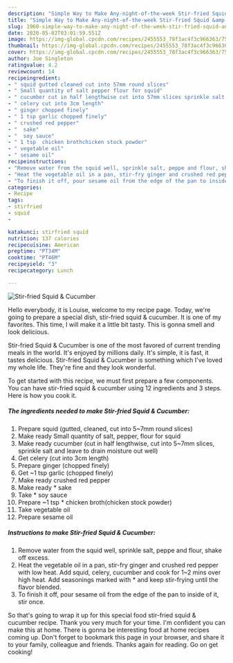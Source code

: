 ```yaml
---
description: "Simple Way to Make Any-night-of-the-week Stir-fried Squid &amp;amp; Cucumber"
title: "Simple Way to Make Any-night-of-the-week Stir-fried Squid &amp;amp; Cucumber"
slug: 1960-simple-way-to-make-any-night-of-the-week-stir-fried-squid-and-amp-cucumber
date: 2020-05-02T03:01:59.551Z
image: https://img-global.cpcdn.com/recipes/2455553_78f3ac4f3c966363/751x532cq70/stir-fried-squid-cucumber-recipe-main-photo.jpg
thumbnail: https://img-global.cpcdn.com/recipes/2455553_78f3ac4f3c966363/751x532cq70/stir-fried-squid-cucumber-recipe-main-photo.jpg
cover: https://img-global.cpcdn.com/recipes/2455553_78f3ac4f3c966363/751x532cq70/stir-fried-squid-cucumber-recipe-main-photo.jpg
author: Joe Singleton
ratingvalue: 4.2
reviewcount: 14
recipeingredient:
- " squid gutted cleaned cut into 57mm round slices"
- " Small quantity of salt pepper flour for squid"
- " cucumber cut in half lengthwise cut into 57mm slices sprinkle salt and leave to drain moisture out well"
- " celery cut into 3cm length"
- " ginger chopped finely"
- " 1 tsp garlic chopped finely"
- " crushed red pepper"
- "  sake"
- "  soy sauce"
- " 1 tsp  chicken brothchicken stock powder"
- " vegetable oil"
- " sesame oil"
recipeinstructions:
- "Remove water from the squid well, sprinkle salt, peppe and flour, shake off excess."
- "Heat the vegetable oil in a pan, stir-fry ginger and crushed red pepper with low heat. Add squid, celery, cucumber and cook for 1~2 mins over high heat. Add seasonings  marked with * and keep stir-frying until the flavor blended."
- "To finish it off, pour sesame oil from the edge of the pan to inside of it, stir once."
categories:
- Recipe
tags:
- stirfried
- squid
- 

katakunci: stirfried squid  
nutrition: 137 calories
recipecuisine: American
preptime: "PT34M"
cooktime: "PT46M"
recipeyield: "3"
recipecategory: Lunch

---
```



![Stir-fried Squid &amp; Cucumber](https://img-global.cpcdn.com/recipes/2455553_78f3ac4f3c966363/751x532cq70/stir-fried-squid-cucumber-recipe-main-photo.jpg)

Hello everybody, it is Louise, welcome to my recipe page. Today, we're going to prepare a special dish, stir-fried squid &amp; cucumber. It is one of my favorites. This time, I will make it a little bit tasty. This is gonna smell and look delicious.

Stir-fried Squid &amp; Cucumber is one of the most favored of current trending meals in the world. It's enjoyed by millions daily. It's simple, it is fast, it tastes delicious. Stir-fried Squid &amp; Cucumber is something which I've loved my whole life. They're fine and they look wonderful.




To get started with this recipe, we must first prepare a few components. You can have stir-fried squid &amp; cucumber using 12 ingredients and 3 steps. Here is how you cook it.

<!--inarticleads1-->

##### The ingredients needed to make Stir-fried Squid &amp; Cucumber:

1. Prepare  squid (gutted, cleaned, cut into 5~7mm round slices)
1. Make ready  Small quantity of salt, pepper, flour for squid
1. Make ready  cucumber (cut in half lengthwise, cut into 5~7mm slices, sprinkle salt and leave to drain moisture out well)
1. Get  celery (cut into 3cm length)
1. Prepare  ginger (chopped finely)
1. Get  ~1 tsp garlic (chopped finely)
1. Make ready  crushed red pepper
1. Make ready  * sake
1. Take  * soy sauce
1. Prepare  ~1 tsp * chicken broth(chicken stock powder)
1. Take  vegetable oil
1. Prepare  sesame oil




<!--inarticleads2-->

##### Instructions to make Stir-fried Squid &amp; Cucumber:

1. Remove water from the squid well, sprinkle salt, peppe and flour, shake off excess.
1. Heat the vegetable oil in a pan, stir-fry ginger and crushed red pepper with low heat. Add squid, celery, cucumber and cook for 1~2 mins over high heat. Add seasonings  marked with * and keep stir-frying until the flavor blended.
1. To finish it off, pour sesame oil from the edge of the pan to inside of it, stir once.




So that's going to wrap it up for this special food stir-fried squid &amp; cucumber recipe. Thank you very much for your time. I'm confident you can make this at home. There is gonna be interesting food at home recipes coming up. Don't forget to bookmark this page in your browser, and share it to your family, colleague and friends. Thanks again for reading. Go on get cooking!

